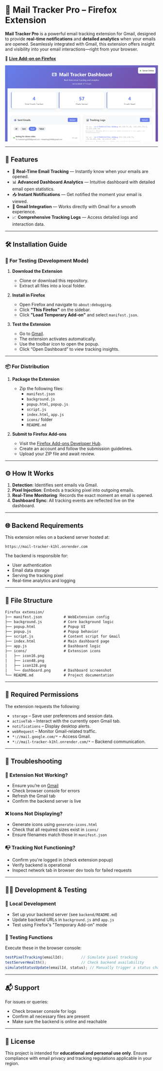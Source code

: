# 📩 Mail Tracker Pro – Firefox Extension

**Mail Tracker Pro** is a powerful email tracking extension for Gmail, designed to provide **real-time notifications** and **detailed analytics** when your emails are opened. Seamlessly integrated with Gmail, this extension offers insight and visibility into your email interactions—right from your browser.

🔗 **[Live Add-on on Firefox](https://addons.mozilla.org/addon/mail-tracker-pro/)**





![Dashboard Preview](icons/dashboard.png)

---

## 🚀 Features

- 🔔 **Real-Time Email Tracking** — Instantly know when your emails are opened.  
- 📊 **Advanced Dashboard Analytics** — Intuitive dashboard with detailed email open statistics.  
- 📥 **Instant Notifications** — Get notified the moment your email is viewed.  
- 💌 **Gmail Integration** — Works directly with Gmail for a smooth experience.  
- 📈 **Comprehensive Tracking Logs** — Access detailed logs and interaction data.

---

## 🛠️ Installation Guide

### 🔧 For Testing (Development Mode)

1. **Download the Extension**
   - Clone or download this repository.
   - Extract all files into a local folder.

2. **Install in Firefox**
   - Open Firefox and navigate to `about:debugging`.
   - Click **"This Firefox"** on the sidebar.
   - Click **"Load Temporary Add-on"** and select `manifest.json`.

3. **Test the Extension**
   - Go to [Gmail](https://mail.google.com).
   - The extension activates automatically.
   - Use the toolbar icon to open the popup.
   - Click “Open Dashboard” to view tracking insights.

---

### 📦 For Distribution

1. **Package the Extension**
   - Zip the following files:
     - `manifest.json`
     - `background.js`
     - `popup.html`, `popup.js`
     - `script.js`
     - `index.html`, `app.js`
     - `icons/` folder
     - `README.md`

2. **Submit to Firefox Add-ons**
   - Visit the [Firefox Add-ons Developer Hub](https://addons.mozilla.org/developers/).
   - Create an account and follow the submission guidelines.
   - Upload your ZIP file and await review.

---

## ⚙️ How It Works

1. **Detection**: Identifies sent emails via Gmail.
2. **Pixel Injection**: Embeds a tracking pixel into outgoing emails.
3. **Real-Time Monitoring**: Records the exact moment an email is opened.
4. **Dashboard Sync**: All tracking events are reflected live on the dashboard.

---

## 🌐 Backend Requirements

This extension relies on a backend server hosted at:

```
https://mail-tracker-k1hl.onrender.com
```

The backend is responsible for:

- User authentication  
- Email data storage  
- Serving the tracking pixel  
- Real-time analytics and logging  

---

## 📁 File Structure

```
Firefox extension/
├── manifest.json          # WebExtension config
├── background.js          # Core background logic
├── popup.html             # Popup UI
├── popup.js               # Popup behavior
├── script.js              # Content script for Gmail
├── index.html             # Main dashboard page
├── app.js                 # Dashboard logic
├── icons/                 # Extension icons
│   ├── icon16.png
│   ├── icon48.png
│   ├── icon128.png
│   └── dashboard.png      # Dashboard screenshot
└── README.md              # Project documentation
```

---

## 🔐 Required Permissions

The extension requests the following:

- `storage` – Save user preferences and session data.  
- `activeTab` – Interact with the currently open Gmail tab.  
- `notifications` – Display desktop alerts.  
- `webRequest` – Monitor Gmail-related traffic.  
- `*://mail.google.com/*` – Access Gmail.  
- `*://mail-tracker-k1hl.onrender.com/*` – Backend communication.  

---

## 🧪 Troubleshooting

### 🛑 Extension Not Working?
- Ensure you’re on [Gmail](https://mail.google.com)  
- Check browser console for errors  
- Refresh the Gmail tab  
- Confirm the backend server is live  

### ❌ Icons Not Displaying?
- Generate icons using `generate-icons.html`  
- Check that all required sizes exist in `icons/`  
- Ensure filenames match those in `manifest.json`  

### 📭 Tracking Not Functioning?
- Confirm you're logged in (check extension popup)  
- Verify backend is operational  
- Inspect network tab in browser dev tools for failed requests  

---

## 👨‍💻 Development & Testing

### 🔄 Local Development
- Set up your backend server (see `backend/README.md`)  
- Update backend URLs in `background.js` and `app.js`  
- Test using Firefox's "Temporary Add-on" mode  

### 🧪 Testing Functions  
Execute these in the browser console:

```js
testPixelTracking(emailId);        // Simulate pixel tracking
testServerHealth();                // Check backend availability
simulateStatusUpdate(emailId, status); // Manually trigger a status change
```

---

## 📬 Support

For issues or queries:  
- Check browser console for logs  
- Confirm all necessary files are present  
- Make sure the backend is online and reachable  

---

## 📄 License

This project is intended for **educational and personal use only**. Ensure compliance with email privacy and tracking regulations applicable in your region.

